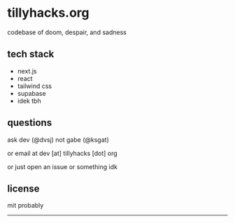 # tillyhacks.org

codebase of doom, despair, and sadness

## tech stack

- next.js
- react
- tailwind css
- supabase
- idek tbh

## questions

ask dev (@dvsj) not gabe (@ksgat)

or email at dev [at] tillyhacks [dot] org

or just open an issue or something idk 

## license

mit probably

---
